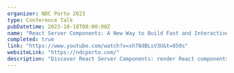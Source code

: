 ```yaml
---
organizer: NDC Porto 2023
type: Conference Talk
pubDatetime: 2023-10-18T08:00:00Z
name: "React Server Components: A New Way to Build Fast and Interactive Web Apps"
completed: true
link: "https://www.youtube.com/watch?v=xh78dBLsV3U&t=850s"
websiteLink: "https://ndcporto.com/"
description: "Discover React Server Components: render React components on the server, stream them to the client, and build rich, interactive web interfaces with minimal client-side code. Learn how they work, and their benefits over traditional approaches, see real-world examples, and get best practices for adopting them in your projects."
---
```


